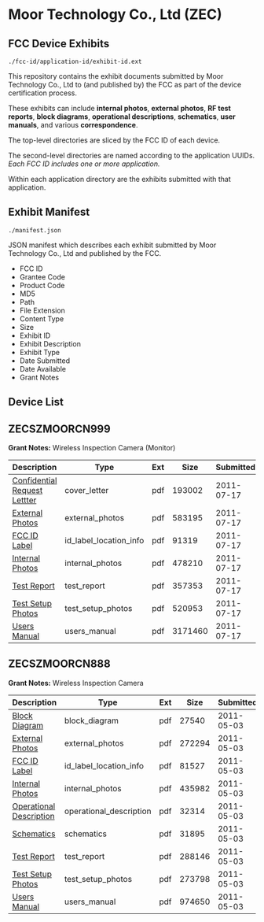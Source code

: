 # Moor Technology Co., Ltd (ZEC)
## FCC Device Exhibits

```
./fcc-id/application-id/exhibit-id.ext
```

This repository contains the exhibit documents submitted by Moor Technology Co., Ltd to (and published by) the FCC as part of the device certification process.

These exhibits can include **internal photos**, **external photos**, **RF test reports**, **block diagrams**, **operational descriptions**, **schematics**, **user manuals**, and various **correspondence**.

The top-level directories are sliced by the FCC ID of each device.

The second-level directories are named according to the application UUIDs. *Each FCC ID includes one or more application.*

Within each application directory are the exhibits submitted with that application. 

## Exhibit Manifest

```
./manifest.json
```

JSON manifest which describes each exhibit submitted by Moor Technology Co., Ltd and published by the FCC.

- FCC ID
- Grantee Code
- Product Code
- MD5
- Path
- File Extension
- Content Type
- Size
- Exhibit ID
- Exhibit Description
- Exhibit Type
- Date Submitted
- Date Available
- Grant Notes

## Device List
## ZECSZMOORCN999
**Grant Notes:** Wireless Inspection Camera (Monitor)

| Description | Type | Ext | Size | Submitted | Available |
| ----------- | ---- | --- | ---- | --------- | --------- |
| [Confidential Request Lettter](ZECSZMOORCN999/475863cb08d2f94bcd8ac8ce20e83c13/1502576.pdf) | cover_letter | pdf | 193002 | 2011-07-17 | 2011-07-17 |
| [External Photos](ZECSZMOORCN999/475863cb08d2f94bcd8ac8ce20e83c13/1502577.pdf) | external_photos | pdf | 583195 | 2011-07-17 | 2011-07-17 |
| [FCC ID Label](ZECSZMOORCN999/475863cb08d2f94bcd8ac8ce20e83c13/1502578.pdf) | id_label_location_info | pdf | 91319 | 2011-07-17 | 2011-07-17 |
| [Internal Photos](ZECSZMOORCN999/475863cb08d2f94bcd8ac8ce20e83c13/1502579.pdf) | internal_photos | pdf | 478210 | 2011-07-17 | 2011-07-17 |
| [Test Report](ZECSZMOORCN999/475863cb08d2f94bcd8ac8ce20e83c13/1502580.pdf) | test_report | pdf | 357353 | 2011-07-17 | 2011-07-17 |
| [Test Setup Photos](ZECSZMOORCN999/475863cb08d2f94bcd8ac8ce20e83c13/1502581.pdf) | test_setup_photos | pdf | 520953 | 2011-07-17 | 2011-07-17 |
| [Users Manual](ZECSZMOORCN999/475863cb08d2f94bcd8ac8ce20e83c13/1502582.pdf) | users_manual | pdf | 3171460 | 2011-07-17 | 2011-07-17 |
## ZECSZMOORCN888
**Grant Notes:** Wireless Inspection Camera

| Description | Type | Ext | Size | Submitted | Available |
| ----------- | ---- | --- | ---- | --------- | --------- |
| [Block Diagram](ZECSZMOORCN888/1e18afce392c7af31b1b4baa6ee0e460/1458532.pdf) | block_diagram | pdf | 27540 | 2011-05-03 | 2011-05-03 |
| [External Photos](ZECSZMOORCN888/1e18afce392c7af31b1b4baa6ee0e460/1458533.pdf) | external_photos | pdf | 272294 | 2011-05-03 | 2011-05-03 |
| [FCC ID Label](ZECSZMOORCN888/1e18afce392c7af31b1b4baa6ee0e460/1458534.pdf) | id_label_location_info | pdf | 81527 | 2011-05-03 | 2011-05-03 |
| [Internal Photos](ZECSZMOORCN888/1e18afce392c7af31b1b4baa6ee0e460/1458535.pdf) | internal_photos | pdf | 435982 | 2011-05-03 | 2011-05-03 |
| [Operational Description](ZECSZMOORCN888/1e18afce392c7af31b1b4baa6ee0e460/1458536.pdf) | operational_description | pdf | 32314 | 2011-05-03 | 2011-05-03 |
| [Schematics](ZECSZMOORCN888/1e18afce392c7af31b1b4baa6ee0e460/1458537.pdf) | schematics | pdf | 31895 | 2011-05-03 | 2011-05-03 |
| [Test Report](ZECSZMOORCN888/1e18afce392c7af31b1b4baa6ee0e460/1458538.pdf) | test_report | pdf | 288146 | 2011-05-03 | 2011-05-03 |
| [Test Setup Photos](ZECSZMOORCN888/1e18afce392c7af31b1b4baa6ee0e460/1458539.pdf) | test_setup_photos | pdf | 273798 | 2011-05-03 | 2011-05-03 |
| [Users Manual](ZECSZMOORCN888/1e18afce392c7af31b1b4baa6ee0e460/1458540.pdf) | users_manual | pdf | 974650 | 2011-05-03 | 2011-05-03 |
